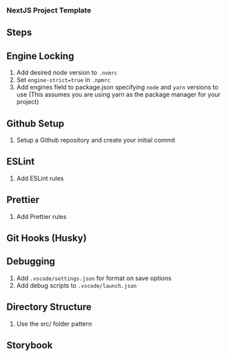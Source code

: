 ### NextJS Project Template

## Steps

## Engine Locking

1. Add desired node version to `.nvmrc`
2. Set `engine-strict=true` in `.npmrc`
3. Add engines field to package.json specifying `node` and `yarn` versions to use (This assumes you are using yarn as the package manager for your project)

## Github Setup

1. Setup a Github repository and create your initial commit

## ESLint

1. Add ESLint rules

## Prettier

1. Add Prettier rules

## Git Hooks (Husky)

## Debugging

1. Add `.vscode/settings.json` for format on save options
2. Add debug scripts to `.vscode/launch.json`

## Directory Structure

1. Use the src/ folder pattern

## Storybook
